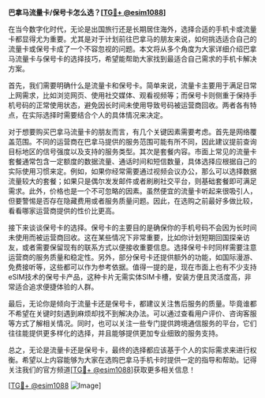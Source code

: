 **巴拿马流量卡/保号卡怎么选？[[TG💪+ @esim1088](https://t.me/s/esim1088)]**

在当今数字化时代，无论是出国旅行还是长期居住海外，选择合适的手机卡或流量卡都显得尤为重要。尤其是对于计划前往巴拿马的朋友来说，如何挑选适合自己的流量卡或保号卡成了一个不容忽视的问题。本文将从多个角度为大家详细介绍巴拿马流量卡与保号卡的选择技巧，希望能帮助大家找到最适合自己需求的手机卡解决方案。

首先，我们需要明确什么是流量卡和保号卡。简单来说，流量卡主要用于满足日常上网需求，比如浏览网页、使用社交媒体、观看视频等；而保号卡则侧重于保持手机号码的正常使用状态，避免因长时间未使用导致号码被运营商回收。两者各有特点，在实际选择时需要结合个人的具体情况来决定。

对于想要购买巴拿马流量卡的朋友而言，有几个关键因素需要考虑。首先是网络覆盖范围。不同的运营商在巴拿马提供的服务范围可能有所不同，因此建议提前查询目标地区的信号强度以及支持的服务类型。其次是套餐内容。市面上常见的流量卡套餐通常包含一定额度的数据流量、通话时间和短信数量，具体选择应根据自己的实际使用习惯来定。例如，如果你经常需要通过视频会议办公，那么可以选择数据流量较大的套餐；如果只是偶尔发发邮件或者刷刷社交平台，则基础套餐即可满足需求。此外，价格也是一个不可忽略的因素。虽然便宜的流量卡听起来很吸引人，但要警惕是否存在隐藏费用或者服务质量问题。因此，在选购之前最好多做比较，看看哪家运营商提供的性价比更高。

接下来谈谈保号卡的选择。保号卡的主要目的是确保你的手机号码不会因为长时间未使用而被运营商回收。这在某些情况下非常重要，比如你计划短期回国探亲访友，或者需要保留现有的联系方式以便接收重要信息。选择保号卡时同样需要注意运营商的服务质量和稳定性。另外，部分保号卡还提供额外的功能，如国际漫游、免费接听等，这些都可以作为参考依据。值得一提的是，现在市面上也有不少支持eSIM技术的保号卡产品，这种卡片无需实体SIM卡槽，安装方便且灵活度高，非常适合追求便捷体验的人群。

最后，无论你是倾向于流量卡还是保号卡，都建议关注售后服务的质量。毕竟谁都不希望在关键时刻遇到麻烦却找不到解决办法。可以通过查看用户评价、咨询客服等方式了解相关情况。同时，也可以关注一些专门提供跨境通信服务的平台，它们往往能提供更多样化的选择，并且能够提供更加专业细致的服务支持。

总之，无论是流量卡还是保号卡，最终的选择都应该基于个人的实际需求来进行权衡。希望以上内容能够为大家在选购巴拿马手机卡时提供一定的指导和帮助。记得关注我们的官方频道[[TG💪+ @esim1088](https://t.me/s/esim1088)]获取更多相关信息！

[[TG💪+ @esim1088](https://t.me/s/esim1088) ![Image](https://i.postimg.cc/4NQfJmqS/Snipaste-2025-05-13-00-14-12.png)]